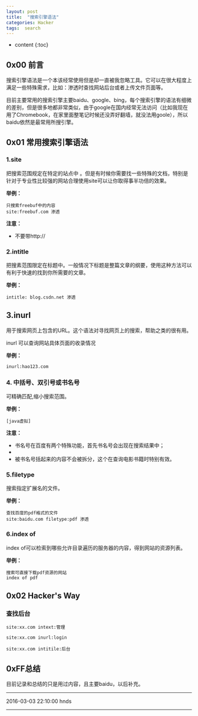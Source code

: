 ```yaml
---
layout: post
title:  "搜索引擎语法"
categories: Hacker
tags:  search
---
```


* content
{:toc}


## 0x00 前言

搜索引擎语法是一个本该经常使用但是却一直被我忽略工具。它可以在很大程度上满足一些特殊需求，比如：渗透时查找网站后台或者上传文件页面等。

目前主要常用的搜索引擎主要baidu、google、bing，每个搜索引擎的语法有细微的差别，但是很多地都非常类似，由于google在国内经常无法访问（比如我现在用了Chromebook，在家里面整笔记时候还没弄好翻墙，就没法用goole），所以baidu依然是最常用所搜引擎。





## 0x01 常用搜索引擎语法

### 1.site

把搜索范围规定在特定的站点中 。但是有时候你需要找一些特殊的文档，特别是针对于专业性比较强的网站合理使用site可以让你取得事半功倍的效果。

**举例：**

```
只搜索freebuf中的内容
site:freebuf.com 渗透
```

**注意：**

- 不要带http://



### 2.intitle

把搜素范围限定在标题中。一般情况下标题是整篇文章的纲要，使用这种方法可以有利于快速的找到你所需要的文章。

**举例：**

```
intitle: blog.csdn.net 渗透
```

## 3.inurl

用于搜索网页上包含的URL。这个语法对寻找网页上的搜索，帮助之类的很有用。

inurl 可以查询网站具体页面的收录情况

**举例：**

```
inurl:hao123.com
```

### 4. 中括号、双引号或书名号

可精确匹配,缩小搜索范围。

**举例：**

```
[java虚拟]
```

**注意：**

- 书名号在百度有两个特殊功能，首先书名号会出现在搜索结果中；
-
- 被书名号括起来的内容不会被拆分，这个在查询电影书籍时特别有效。


### 5.filetype

搜索指定扩展名的文件。

**举例：**

```
查找百度的pdf格式的文件
site:baidu.com filetype:pdf 渗透
```

### 6.index of

index of可以检索到哪些允许目录遍历的服务器的内容，得到网站的资源列表。

**举例：**

```
搜索可直接下载pdf资源的网站
index of pdf
```

## 0x02 Hacker's Way

### 查找后台

```
site:xx.com intext:管理

site:xx.com inurl:login

site:xx.com intitile:后台
```

## 0xFF总结

目前记录和总结的只是用过内容，且主要baidu，以后补充。

***
2016-03-03 22:10:00 hnds
***